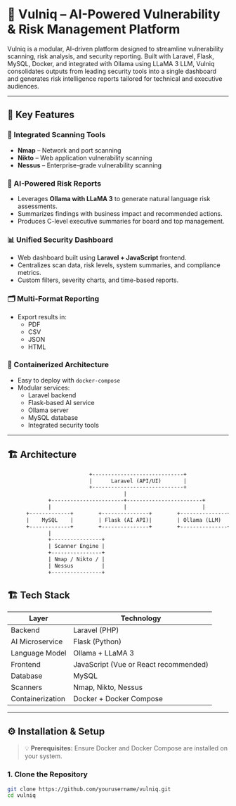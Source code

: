 # 🔐 Vulniq – AI-Powered Vulnerability & Risk Management Platform

Vulniq is a modular, AI-driven platform designed to streamline vulnerability scanning, risk analysis, and security reporting. Built with Laravel, Flask, MySQL, Docker, and integrated with Ollama using LLaMA 3 LLM, Vulniq consolidates outputs from leading security tools into a single dashboard and generates risk intelligence reports tailored for technical and executive audiences.

---

## 🧰 Key Features

### 🔎 Integrated Scanning Tools
- **Nmap** – Network and port scanning
- **Nikto** – Web application vulnerability scanning
- **Nessus** – Enterprise-grade vulnerability scanning

### 🧠 AI-Powered Risk Reports
- Leverages **Ollama with LLaMA 3** to generate natural language risk assessments.
- Summarizes findings with business impact and recommended actions.
- Produces C-level executive summaries for board and top management.

### 📊 Unified Security Dashboard
- Web dashboard built using **Laravel + JavaScript** frontend.
- Centralizes scan data, risk levels, system summaries, and compliance metrics.
- Custom filters, severity charts, and time-based reports.

### 🗂️ Multi-Format Reporting
- Export results in:
  - PDF
  - CSV
  - JSON
  - HTML

### 🐳 Containerized Architecture
- Easy to deploy with `docker-compose`
- Modular services:
  - Laravel backend
  - Flask-based AI service
  - Ollama server
  - MySQL database
  - Integrated security tools

---
## 🏗️ Architecture

```txt
                          +-----------------------------+
                          |      Laravel (API/UI)       |
                          +-----------------------------+
                                     |
             +-----------------------+------------------------+
             |                       |                        |
      +-------------+        +---------------+        +---------------+
      |    MySQL    |        | Flask (AI API)|        | Ollama (LLM)  |
      +-------------+        +---------------+        +---------------+
             |
             +----------------+
             | Scanner Engine |
             +----------------+
             | Nmap / Nikto / |
             | Nessus         |
             +----------------+
```

## 🏗️ Tech Stack

| Layer            | Technology         |
|------------------|--------------------|
| Backend          | Laravel (PHP)      |
| AI Microservice  | Flask (Python)     |
| Language Model   | Ollama + LLaMA 3   |
| Frontend         | JavaScript (Vue or React recommended) |
| Database         | MySQL              |
| Scanners         | Nmap, Nikto, Nessus|
| Containerization | Docker + Docker Compose |

---

## ⚙️ Installation & Setup

> 💡 **Prerequisites:** Ensure Docker and Docker Compose are installed on your system.

### 1. Clone the Repository

```bash
git clone https://github.com/yourusername/vulniq.git
cd vulniq
